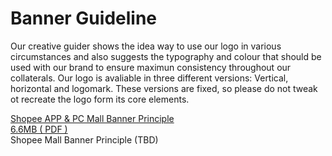 # Banner Guideline

Our creative guider shows the idea way to use our logo in various circumstances and also suggests the typography and colour that should be used with our brand to ensure maximun consistency throughout our collaterals. Our logo is avaliable in three different versions: Vertical, horizontal and logomark. These versions are fixed, so please do not tweak ot recreate the logo form its core elements.

<div class="grid">
  <div class="col download-wrapper download-wrapper--large download-wrapper--show-caption">
    <div class="download-preview" style="background-image:url('/static/image/branding/principle.jpg');"></div>
    <a href="https://www.dropbox.com/s/tc7q7cs89j7ubil/Banner_principle.pdf?dl=1">
      <div class="download-link">
        <div class="download-link__title">Shopee APP &  PC Mall Banner Principle</div>
        <div class="download-link__description">6.6MB  ( PDF )</div>
      </div>
    </a>
  </div>
  <div class="col download-wrapper download-wrapper--large download-wrapper--show-caption">
    <div class="download-preview" style="background-image:url('/static/image/branding/principle.jpg');"></div>
      <div class="download-link">
        <div class="download-link__title">Shopee Mall Banner Principle (TBD)</div>
        <!-- <div class="download-link__description">89.80 MB  ( PDF )</div> -->
      </div>
  </div>
</div>